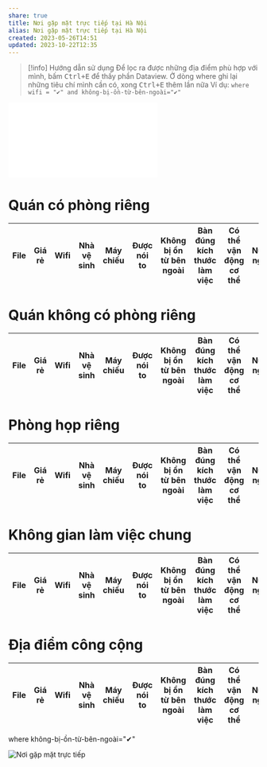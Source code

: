 ```yaml
---
share: true
title: Nơi gặp mặt trực tiếp tại Hà Nội
alias: Nơi gặp mặt trực tiếp tại Hà Nội
created: 2023-05-26T14:51
updated: 2023-10-22T12:35
---
```


> [!info] Hướng dẫn sử dụng
> Để lọc ra được những địa điểm phù hợp với mình, bấm <kbd>Ctrl+E</kbd> để thấy phần Dataview. Ở dòng where ghi lại những tiêu chí mình cần có, xong <kbd>Ctrl+E</kbd> thêm lần nữa
> Ví dụ:
> `where wifi = "✔" and không-bị-ồn-từ-bên-ngoài="✔" `

![Quán có phòng riêng ở TPHCM](../TPHCM/Qu%C3%A1n%20c%C3%B3%20ph%C3%B2ng%20ri%C3%AAng%20%E1%BB%9F%20TPHCM/index.md)
# Quán có phòng riêng
| File | Giá rẻ | Wifi | Nhà vệ sinh | Máy chiếu | Được nói to | Không bị ồn từ bên ngoài | Bàn đúng kích thước làm việc | Có thể vận động cơ thể | Nước ngon | Gần trung tâm | Ở lại tới 23h | Không gian tạo cảm hứng | Có loa mic |
| ---- | ------ | ---- | ----------- | --------- | ----------- | ------------------------ | ---------------------------- | ---------------------- | --------- | ------------- | ------------- | ----------------------- | ---------- |

# Quán không có phòng riêng
| File | Giá rẻ | Wifi | Nhà vệ sinh | Máy chiếu | Được nói to | Không bị ồn từ bên ngoài | Bàn đúng kích thước làm việc | Có thể vận động cơ thể | Nước ngon | Gần trung tâm | Ở lại tới 23h | Không gian tạo cảm hứng | Có loa mic |
| ---- | ------ | ---- | ----------- | --------- | ----------- | ------------------------ | ---------------------------- | ---------------------- | --------- | ------------- | ------------- | ----------------------- | ---------- |

# Phòng họp riêng
| File | Giá rẻ | Wifi | Nhà vệ sinh | Máy chiếu | Được nói to | Không bị ồn từ bên ngoài | Bàn đúng kích thước làm việc | Có thể vận động cơ thể | Nước ngon | Gần trung tâm | Ở lại tới 23h | Không gian tạo cảm hứng | Có loa mic |
| ---- | ------ | ---- | ----------- | --------- | ----------- | ------------------------ | ---------------------------- | ---------------------- | --------- | ------------- | ------------- | ----------------------- | ---------- |

# Không gian làm việc chung
| File | Giá rẻ | Wifi | Nhà vệ sinh | Máy chiếu | Được nói to | Không bị ồn từ bên ngoài | Bàn đúng kích thước làm việc | Có thể vận động cơ thể | Nước ngon | Gần trung tâm | Ở lại tới 23h | Không gian tạo cảm hứng | Có loa mic |
| ---- | ------ | ---- | ----------- | --------- | ----------- | ------------------------ | ---------------------------- | ---------------------- | --------- | ------------- | ------------- | ----------------------- | ---------- |

# Địa điểm công cộng
| File | Giá rẻ | Wifi | Nhà vệ sinh | Máy chiếu | Được nói to | Không bị ồn từ bên ngoài | Bàn đúng kích thước làm việc | Có thể vận động cơ thể | Nước ngon | Gần trung tâm | Ở lại tới 23h | Không gian tạo cảm hứng | Có loa mic |
| ---- | ------ | ---- | ----------- | --------- | ----------- | ------------------------ | ---------------------------- | ---------------------- | --------- | ------------- | ------------- | ----------------------- | ---------- |

where không-bị-ồn-từ-bên-ngoài="✔" 

![Nơi gặp mặt trực tiếp](../../index.md#^3a53fd)
